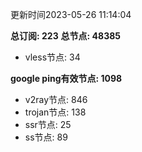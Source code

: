 更新时间2023-05-26 11:14:04

**总订阅: 223**
**总节点: 48385**
- vless节点: 34

**google ping有效节点: 1098**
- v2ray节点: 846
- trojan节点: 138
- ssr节点: 25
- ss节点: 89
